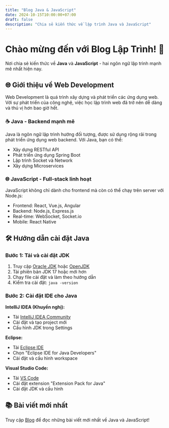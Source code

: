 ```yaml
---
title: "Blog Java & JavaScript"
date: 2024-10-15T10:00:00+07:00
draft: false
description: "Chia sẻ kiến thức về lập trình Java và JavaScript"
---
```


# Chào mừng đến với Blog Lập Trình! 🚀

Nơi chia sẻ kiến thức về **Java** và **JavaScript** - hai ngôn ngữ lập trình mạnh mẽ nhất hiện nay.

## 🌐 Giới thiệu về Web Development

Web Development là quá trình xây dựng và phát triển các ứng dụng web. Với sự phát triển của công nghệ, việc học lập trình web đã trở nên dễ dàng và thú vị hơn bao giờ hết.

### ☕ Java - Backend mạnh mẽ
Java là ngôn ngữ lập trình hướng đối tượng, được sử dụng rộng rãi trong phát triển ứng dụng web backend. Với Java, bạn có thể:
- Xây dựng RESTful API
- Phát triển ứng dụng Spring Boot
- Lập trình Socket và Network
- Xây dựng Microservices

### 🌐 JavaScript - Full-stack linh hoạt
JavaScript không chỉ dành cho frontend mà còn có thể chạy trên server với Node.js:
- Frontend: React, Vue.js, Angular
- Backend: Node.js, Express.js
- Real-time: WebSocket, Socket.io
- Mobile: React Native

## 🛠️ Hướng dẫn cài đặt Java

### Bước 1: Tải và cài đặt JDK
1. Truy cập [Oracle JDK](https://www.oracle.com/java/technologies/downloads/) hoặc [OpenJDK](https://openjdk.org/)
2. Tải phiên bản JDK 17 hoặc mới hơn
3. Chạy file cài đặt và làm theo hướng dẫn
4. Kiểm tra cài đặt: `java -version`

### Bước 2: Cài đặt IDE cho Java
**IntelliJ IDEA (Khuyến nghị):**
- Tải [IntelliJ IDEA Community](https://www.jetbrains.com/idea/download/)
- Cài đặt và tạo project mới
- Cấu hình JDK trong Settings

**Eclipse:**
- Tải [Eclipse IDE](https://www.eclipse.org/downloads/)
- Chọn "Eclipse IDE for Java Developers"
- Cài đặt và cấu hình workspace

**Visual Studio Code:**
- Tải [VS Code](https://code.visualstudio.com/)
- Cài đặt extension "Extension Pack for Java"
- Cài đặt JDK và cấu hình

## 📚 Bài viết mới nhất
Truy cập [Blog](/DA_LTM/blog/) để đọc những bài viết mới nhất về Java và JavaScript!
